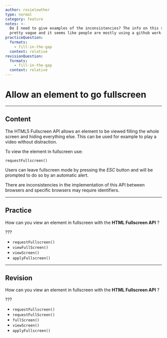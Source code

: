 ```yaml
---
author: rosielowther
type: normal
category: feature
notes: >-
  Do I need to give examples of the inconsistencies? The info on this seems
  pretty vague and it seems like people are mostly using a github work-around.
practiceQuestion:
  formats:
    - fill-in-the-gap
  context: relative
revisionQuestion:
  formats:
    - fill-in-the-gap
  context: relative
---
```


# Allow an element to go fullscreen


---

## Content

The HTML5 Fullscreen API allows an element to be viewed filling the whole screen and hiding everything else. This can be used for example to play a video without distraction.

To view the element in fullscreen use:

```plain-text
requestFullscreen()
```

Users can leave fullscreen mode by pressing the *ESC* button and will be prompted to do so by an automatic alert.

There are inconsistencies in the implementation of this API between browsers and specific browsers may require identifiers.


---

## Practice

How can you view an element in fullscreen with the **HTML Fullscreen API** ?

???

- `requestFullscreen()`
- `viewFullScreen()`
- `viewScreen()`
- `applyFullscreen()`


---

## Revision

How can you view an element in fullscreen with the **HTML Fullscreen API** ?

???

- `requestFullscreen()`
- `requestFullScreen()`
- `fullScreen()`
- `viewScreen()`
- `applyFullscreen()`
